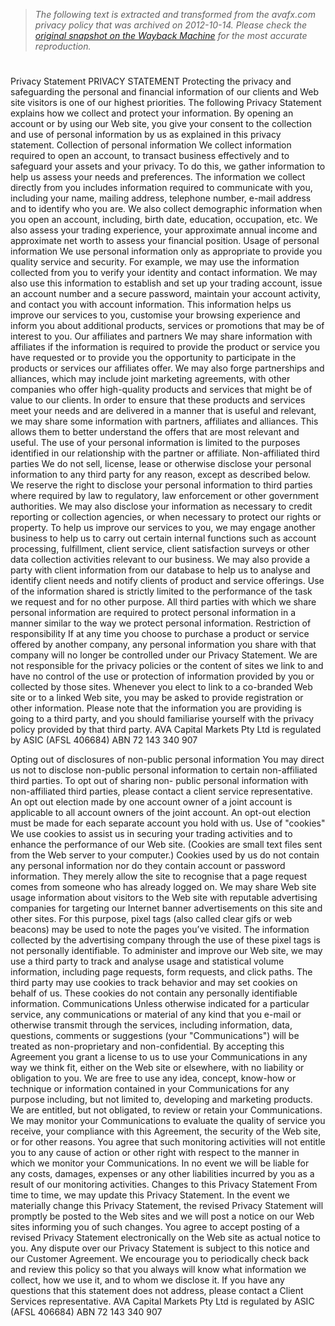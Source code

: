 > *The following text is extracted and transformed from the avafx.com privacy policy that was archived on 2012-10-14. Please check the [original snapshot on the Wayback Machine](https://web.archive.org/web/20121014122926id_/https%3A//www.avafx.com/Graphics/file/Privacy%2520Statement%2520Ava%2520Australia.pdf) for the most accurate reproduction.*

# 

Privacy Statement
PRIVACY STATEMENT
Protecting the privacy and safeguarding the personal and financial information of our clients and Web site visitors is
one of our highest priorities. The following Privacy Statement explains how we collect and protect your information. By
opening an account or by using our Web site, you give your consent to the collection and use of personal information by
us as explained in this privacy statement.
Collection of personal information
We collect information required to open an account, to transact business effectively and to safeguard your assets and your privacy. To
do this, we gather information to help us assess your needs and preferences.
The information we collect directly from you includes information required to communicate with you, including your name, mailing
address, telephone number, e-mail address and to identify who you are. We also collect demographic information when you open an
account, including, birth date, education, occupation, etc. We also assess your trading experience, your approximate annual income
and approximate net worth to assess your financial position.
Usage of personal information
We use personal information only as appropriate to provide you quality service and security. For example, we may use the
information collected from you to verify your identity and contact information. We may also use this information to establish and set
up your trading account, issue an account number and a secure password, maintain your account activity, and contact you with
account information. This information helps us improve our services to you, customise your browsing experience and inform you
about additional products, services or promotions that may be of interest to you.
Our affiliates and partners
We may share information with affiliates if the information is required to provide the product or service you have requested or to
provide you the opportunity to participate in the products or services our affiliates offer. We may also forge partnerships and
alliances, which may include joint marketing agreements, with other companies who offer high-quality products and services that
might be of value to our clients. In order to ensure that these products and services meet your needs and are delivered in a manner
that is useful and relevant, we may share some information with partners, affiliates and alliances. This allows them to better
understand the offers that are most relevant and useful. The use of your personal information is limited to the purposes identified in
our relationship with the partner or affiliate.
Non-affiliated third parties
We do not sell, license, lease or otherwise disclose your personal information to any third party for any reason, except as described
below.
We reserve the right to disclose your personal information to third parties where required by law to regulatory, law enforcement or
other government authorities. We may also disclose your information as necessary to credit reporting or collection agencies, or when
necessary to protect our rights or property.
To help us improve our services to you, we may engage another business to help us to carry out certain internal functions such as
account processing, fulfillment, client service, client satisfaction surveys or other data collection activities relevant to our business. We
may also provide a party with client information from our database to help us to analyse and identify client needs and notify clients of
product and service offerings. Use of the information shared is strictly limited to the performance of the task we request and for no
other purpose. All third parties with which we share personal information are required to protect personal information in a manner
similar to the way we protect personal information.
Restriction of responsibility
If at any time you choose to purchase a product or service offered by another company, any personal information you share with that
company will no longer be controlled under our Privacy Statement. We are not responsible for the privacy policies or the content of
sites we link to and have no control of the use or protection of information provided by you or collected by those sites. Whenever you
elect to link to a co-branded Web site or to a linked Web site, you may be asked to provide registration or other information. Please
note that the information you are providing is going to a third party, and you should familiarise yourself with the privacy policy
provided by that third party.
                         AVA Capital Markets Pty Ltd is regulated by ASIC (AFSL 406684) ABN 72 143 340 907


Opting out of disclosures of non-public personal information
You may direct us not to disclose non-public personal information to certain non-affiliated third parties. To opt out of sharing non-
public personal information with non-affiliated third parties, please contact a client service representative. An opt out election made
by one account owner of a joint account is applicable to all account owners of the joint account. An opt-out election must be made for
each separate account you hold with us.
Use of "cookies"
We use cookies to assist us in securing your trading activities and to enhance the performance of our Web site. (Cookies are small
text files sent from the Web server to your computer.) Cookies used by us do not contain any personal information nor do they
contain account or password information. They merely allow the site to recognise that a page request comes from someone who has
already logged on.
We may share Web site usage information about visitors to the Web site with reputable advertising companies for targeting our
Internet banner advertisements on this site and other sites. For this purpose, pixel tags (also called clear gifs or web beacons) may be
used to note the pages you’ve visited. The information collected by the advertising company through the use of these pixel tags is not
personally identifiable.
To administer and improve our Web site, we may use a third party to track and analyse usage and statistical volume information,
including page requests, form requests, and click paths. The third party may use cookies to track behavior and may set cookies on
behalf of us. These cookies do not contain any personally identifiable information.
Communications
Unless otherwise indicated for a particular service, any communications or material of any kind that you e-mail or otherwise transmit
through the services, including information, data, questions, comments or suggestions (your "Communications") will be treated as
non-proprietary and non-confidential.
By accepting this Agreement you grant a license to us to use your Communications in any way we think fit, either on the Web site or
elsewhere, with no liability or obligation to you. We are free to use any idea, concept, know-how or technique or information
contained in your Communications for any purpose including, but not limited to, developing and marketing products.
We are entitled, but not obligated, to review or retain your Communications.
We may monitor your Communications to evaluate the quality of service you receive, your compliance with this Agreement, the
security of the Web site, or for other reasons. You agree that such monitoring activities will not entitle you to any cause of action or
other right with respect to the manner in which we monitor your Communications. In no event we will be liable for any costs,
damages, expenses or any other liabilities incurred by you as a result of our monitoring activities.
Changes to this Privacy Statement
From time to time, we may update this Privacy Statement. In the event we materially change this Privacy Statement, the revised
Privacy Statement will promptly be posted to the Web sites and we will post a notice on our Web sites informing you of such changes.
You agree to accept posting of a revised Privacy Statement electronically on the Web site as actual notice to you. Any dispute over
our Privacy Statement is subject to this notice and our Customer Agreement. We encourage you to periodically check back and
review this policy so that you always will know what information we collect, how we use it, and to whom we disclose it. If you have
any questions that this statement does not address, please contact a Client Services representative.
                         AVA Capital Markets Pty Ltd is regulated by ASIC (AFSL 406684) ABN 72 143 340 907
